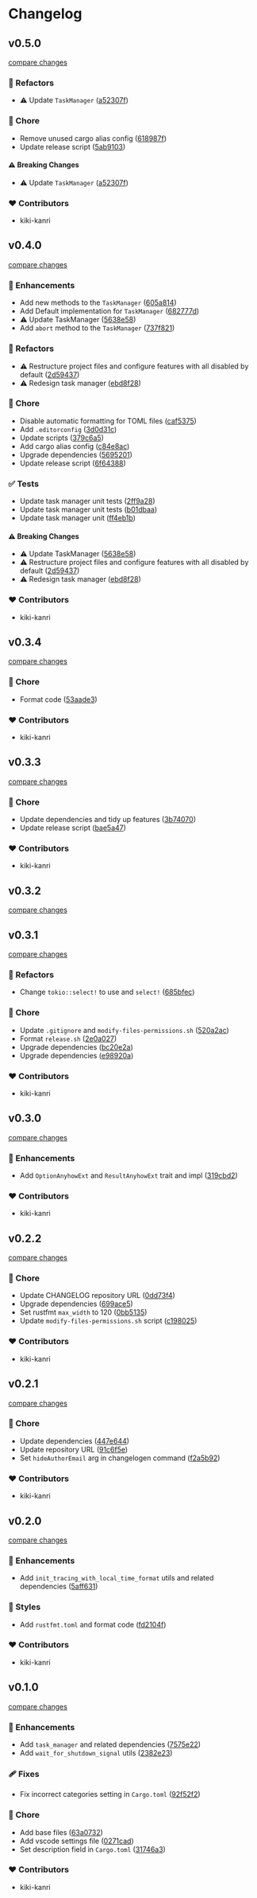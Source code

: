 # Changelog

## v0.5.0

[compare changes](https://github.com/kikiutils/rust/compare/v0.4.0...v0.5.0)

### 💅 Refactors

- ⚠️ Update `TaskManager` ([a52307f](https://github.com/kikiutils/rust/commit/a52307f))

### 🏡 Chore

- Remove unused cargo alias config ([618987f](https://github.com/kikiutils/rust/commit/618987f))
- Update release script ([5ab9103](https://github.com/kikiutils/rust/commit/5ab9103))

#### ⚠️ Breaking Changes

- ⚠️ Update `TaskManager` ([a52307f](https://github.com/kikiutils/rust/commit/a52307f))

### ❤️ Contributors

- kiki-kanri

## v0.4.0

[compare changes](https://github.com/kikiutils/rust/compare/v0.3.4...v0.4.0)

### 🚀 Enhancements

- Add new methods to the `TaskManager` ([605a814](https://github.com/kikiutils/rust/commit/605a814))
- Add Default implementation for `TaskManager` ([682777d](https://github.com/kikiutils/rust/commit/682777d))
- ⚠️ Update TaskManager ([5638e58](https://github.com/kikiutils/rust/commit/5638e58))
- Add `abort` method to the `TaskManager` ([737f821](https://github.com/kikiutils/rust/commit/737f821))

### 💅 Refactors

- ⚠️ Restructure project files and configure features with all disabled by default ([2d59437](https://github.com/kikiutils/rust/commit/2d59437))
- ⚠️ Redesign task manager ([ebd8f28](https://github.com/kikiutils/rust/commit/ebd8f28))

### 🏡 Chore

- Disable automatic formatting for TOML files ([caf5375](https://github.com/kikiutils/rust/commit/caf5375))
- Add `.editorconfig` ([3d0d31c](https://github.com/kikiutils/rust/commit/3d0d31c))
- Update scripts ([379c6a5](https://github.com/kikiutils/rust/commit/379c6a5))
- Add cargo alias config ([c84e8ac](https://github.com/kikiutils/rust/commit/c84e8ac))
- Upgrade dependencies ([5695201](https://github.com/kikiutils/rust/commit/5695201))
- Update release script ([6f64388](https://github.com/kikiutils/rust/commit/6f64388))

### ✅ Tests

- Update task manager unit tests ([2ff9a28](https://github.com/kikiutils/rust/commit/2ff9a28))
- Update task manager unit tests ([b01dbaa](https://github.com/kikiutils/rust/commit/b01dbaa))
- Update task manager unit ([ff4eb1b](https://github.com/kikiutils/rust/commit/ff4eb1b))

#### ⚠️ Breaking Changes

- ⚠️ Update TaskManager ([5638e58](https://github.com/kikiutils/rust/commit/5638e58))
- ⚠️ Restructure project files and configure features with all disabled by default ([2d59437](https://github.com/kikiutils/rust/commit/2d59437))
- ⚠️ Redesign task manager ([ebd8f28](https://github.com/kikiutils/rust/commit/ebd8f28))

### ❤️ Contributors

- kiki-kanri

## v0.3.4

[compare changes](https://github.com/kikiutils/rust/compare/v0.3.3...v0.3.4)

### 🏡 Chore

- Format code ([53aade3](https://github.com/kikiutils/rust/commit/53aade3))

### ❤️ Contributors

- kiki-kanri

## v0.3.3

[compare changes](https://github.com/kikiutils/rust/compare/v0.3.2...v0.3.3)

### 🏡 Chore

- Update dependencies and tidy up features ([3b74070](https://github.com/kikiutils/rust/commit/3b74070))
- Update release script ([bae5a47](https://github.com/kikiutils/rust/commit/bae5a47))

### ❤️ Contributors

- kiki-kanri

## v0.3.2

[compare changes](https://github.com/kikiutils/rust/compare/v0.3.1...v0.3.2)

## v0.3.1

[compare changes](https://github.com/kikiutils/rust/compare/v0.3.0...v0.3.1)

### 💅 Refactors

- Change `tokio::select!` to use and `select!` ([685bfec](https://github.com/kikiutils/rust/commit/685bfec))

### 🏡 Chore

- Update `.gitignore` and `modify-files-permissions.sh` ([520a2ac](https://github.com/kikiutils/rust/commit/520a2ac))
- Format `release.sh` ([2e0a027](https://github.com/kikiutils/rust/commit/2e0a027))
- Upgrade dependencies ([bc20e2a](https://github.com/kikiutils/rust/commit/bc20e2a))
- Upgrade dependencies ([e98920a](https://github.com/kikiutils/rust/commit/e98920a))

### ❤️ Contributors

- kiki-kanri

## v0.3.0

[compare changes](https://github.com/kikiutils/rust/compare/v0.2.2...v0.3.0)

### 🚀 Enhancements

- Add `OptionAnyhowExt` and `ResultAnyhowExt` trait and impl ([319cbd2](https://github.com/kikiutils/rust/commit/319cbd2))

### ❤️ Contributors

- kiki-kanri

## v0.2.2

[compare changes](https://github.com/kikiutils/rust/compare/v0.2.1...v0.2.2)

### 🏡 Chore

- Update CHANGELOG repository URL ([0dd73f4](https://github.com/kikiutils/rust/commit/0dd73f4))
- Upgrade dependencies ([699ace5](https://github.com/kikiutils/rust/commit/699ace5))
- Set rustfmt `max_width` to 120 ([0bb5135](https://github.com/kikiutils/rust/commit/0bb5135))
- Update `modify-files-permissions.sh` script ([c198025](https://github.com/kikiutils/rust/commit/c198025))

### ❤️ Contributors

- kiki-kanri

## v0.2.1

[compare changes](https://github.com/kikiutils/rust/compare/v0.2.0...v0.2.1)

### 🏡 Chore

- Update dependencies ([447e644](https://github.com/kikiutils/rust/commit/447e644))
- Update repository URL ([91c6f5e](https://github.com/kikiutils/rust/commit/91c6f5e))
- Set `hideAuthorEmail` arg in changelogen command ([f2a5b92](https://github.com/kikiutils/rust/commit/f2a5b92))

### ❤️ Contributors

- kiki-kanri

## v0.2.0

[compare changes](https://github.com/kikiutils/rust/compare/v0.1.0...v0.2.0)

### 🚀 Enhancements

- Add `init_tracing_with_local_time_format` utils and related dependencies ([5aff631](https://github.com/kikiutils/rust/commit/5aff631))

### 🎨 Styles

- Add `rustfmt.toml` and format code ([fd2104f](https://github.com/kikiutils/rust/commit/fd2104f))

### ❤️ Contributors

- kiki-kanri

## v0.1.0

[compare changes](https://github.com/kikiutils/rust/compare/28ddbea...v0.1.0)

### 🚀 Enhancements

- Add `task_manager` and related dependencies ([7575e22](https://github.com/kikiutils/rust/commit/7575e22))
- Add `wait_for_shutdown_signal` utils ([2382e23](https://github.com/kikiutils/rust/commit/2382e23))

### 🩹 Fixes

- Fix incorrect categories setting in `Cargo.toml` ([92f52f2](https://github.com/kikiutils/rust/commit/92f52f2))

### 🏡 Chore

- Add base files ([63a0732](https://github.com/kikiutils/rust/commit/63a0732))
- Add vscode settings file ([0271cad](https://github.com/kikiutils/rust/commit/0271cad))
- Set description field in `Cargo.toml` ([31746a3](https://github.com/kikiutils/rust/commit/31746a3))

### ❤️ Contributors

- kiki-kanri
